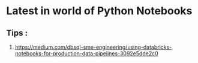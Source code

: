 # Latest in world of Python Notebooks


## Tips : 
1. https://medium.com/dbsql-sme-engineering/using-databricks-notebooks-for-production-data-pipelines-3092e5dde2c0 
